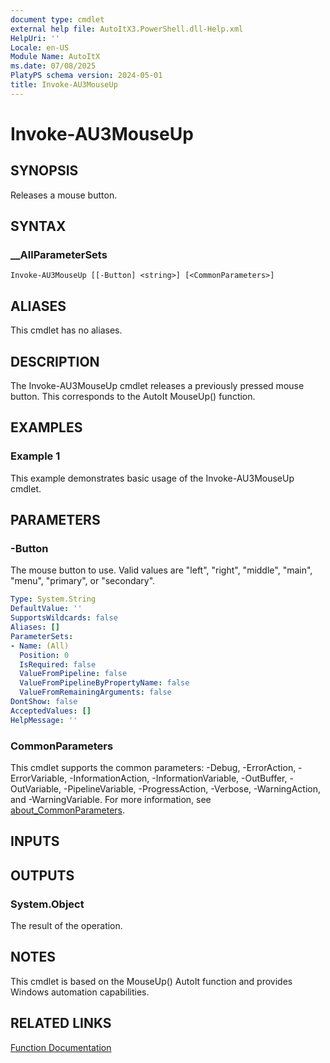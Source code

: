 ```yaml
---
document type: cmdlet
external help file: AutoItX3.PowerShell.dll-Help.xml
HelpUri: ''
Locale: en-US
Module Name: AutoItX
ms.date: 07/08/2025
PlatyPS schema version: 2024-05-01
title: Invoke-AU3MouseUp
---
```


# Invoke-AU3MouseUp

## SYNOPSIS

Releases a mouse button.

## SYNTAX

### __AllParameterSets

```
Invoke-AU3MouseUp [[-Button] <string>] [<CommonParameters>]
```

## ALIASES

This cmdlet has no aliases.

## DESCRIPTION

The Invoke-AU3MouseUp cmdlet releases a previously pressed mouse button. This corresponds to the AutoIt MouseUp() function.

## EXAMPLES

### Example 1

This example demonstrates basic usage of the Invoke-AU3MouseUp cmdlet.

## PARAMETERS

### -Button

The mouse button to use. Valid values are "left", "right", "middle", "main", "menu", "primary", or "secondary".

```yaml
Type: System.String
DefaultValue: ''
SupportsWildcards: false
Aliases: []
ParameterSets:
- Name: (All)
  Position: 0
  IsRequired: false
  ValueFromPipeline: false
  ValueFromPipelineByPropertyName: false
  ValueFromRemainingArguments: false
DontShow: false
AcceptedValues: []
HelpMessage: ''
```

### CommonParameters

This cmdlet supports the common parameters: -Debug, -ErrorAction, -ErrorVariable,
-InformationAction, -InformationVariable, -OutBuffer, -OutVariable, -PipelineVariable,
-ProgressAction, -Verbose, -WarningAction, and -WarningVariable. For more information, see
[about_CommonParameters](https://go.microsoft.com/fwlink/?LinkID=113216).

## INPUTS

## OUTPUTS

### System.Object

The result of the operation.

## NOTES

This cmdlet is based on the MouseUp() AutoIt function and provides Windows automation capabilities.

## RELATED LINKS

[Function Documentation](https://www.autoitscript.com/autoit3/docs/functions/MouseUp.htm)
